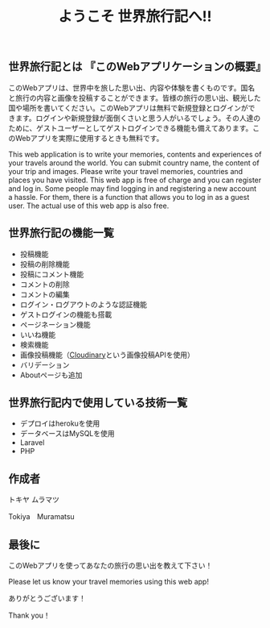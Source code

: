 
<h1 align="center">ようこそ 世界旅行記へ!!</h1>
&nbsp;

## 世界旅行記とは 『このWebアプリケーションの概要』
このWebアプリは、世界中を旅した思い出、内容や体験を書くものです。国名と旅行の内容と画像を投稿することができます。皆様の旅行の思い出、観光した国や場所を書いてください。このWebアプリは無料で新規登録とログインができます。ログインや新規登録が面倒くさいと思う人がいるでしょう。その人達のために、ゲストユーザーとしてゲストログインできる機能も備えてあります。このWebアプリを実際に使用するときも無料です。

This web application is to write your memories, contents and experiences of your travels around the world. You can submit country name, the content of your trip and images. Please write your travel memories, countries and places you have visited. This web app is free of charge and you can register and log in. Some people may find logging in and registering a new account a hassle. For them, there is a function that allows you to log in as a guest user. The actual use of this web app is also free.

## 世界旅行記の機能一覧
- 投稿機能
- 投稿の削除機能
- 投稿にコメント機能
- コメントの削除
- コメントの編集
- ログイン・ログアウトのような認証機能
- ゲストログインの機能も搭載
- ページネーション機能
- いいね機能
- 検索機能
- 画像投稿機能（[Cloudinary](https://cloudinary.com/)という画像投稿APIを使用）
- バリデーション
- Aboutページも追加

## 世界旅行記内で使用している技術一覧
- デプロイはherokuを使用
- データベースはMySQLを使用
- Laravel
- PHP

## 作成者
トキヤ ムラマツ

Tokiya　Muramatsu

## 最後に
このWebアプリを使ってあなたの旅行の思い出を教えて下さい！

Please let us know your travel memories using this web app!

ありがとうございます！

Thank you！
  

